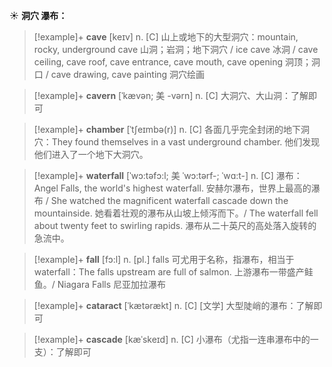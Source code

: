 ☀ <span class="category">**洞穴 瀑布：**</span>
>[!example]+ <span class="vocabulary">**cave**</span> [keɪv] 
> <span class="definition">n. [C] 山上或地下的大型洞穴：</span>mountain, rocky, underground cave 山洞；岩洞；地下洞穴 / ice cave 冰洞 / cave ceiling, cave roof, cave entrance, cave mouth, cave opening 洞顶；洞口 / cave drawing, cave painting 洞穴绘画
             
>[!example]+ <span class="vocabulary">**cavern**</span> [ˈkævən; 美 -vərn]
> <span class="definition">n. [C] 大洞穴、大山洞：</span>了解即可         
           
>[!example]+ <span class="vocabulary">**chamber**</span> [ˈtʃeɪmbə(r)]
> <span class="definition">n. [C] 各面几乎完全封闭的地下洞穴：</span>They found themselves in a vast underground chamber. 他们发现他们进入了一个地下大洞穴。
 
>[!example]+ <span class="vocabulary">**waterfall**</span> [ˈwɔ:təfɔ:l; 美 ˈwɔ:tərf-; ˈwɑ:t-]
> <span class="definition">n. [C] 瀑布：</span>Angel Falls, the world's highest waterfall. 安赫尔瀑布，世界上最高的瀑布 / She watched the magnificent waterfall cascade down the mountainside. 她看着壮观的瀑布从山坡上倾泻而下。/ The waterfall fell about twenty feet to swirling rapids. 瀑布从二十英尺的高处落入旋转的急流中。

>[!example]+ <span class="vocabulary">**fall**</span> [fɔ:l] 
> <span class="definition">n. [pl.] falls 可尤用于名称，指瀑布，相当于waterfall：</span>The falls upstream are full of salmon. 上游瀑布一带盛产鲑鱼。/ Niagara Falls 尼亚加拉瀑布
           
>[!example]+ <span class="vocabulary">**cataract**</span> [ˈkætərækt]
> <span class="definition">n. [C] [文学] 大型陡峭的瀑布：</span>了解即可
           
>[!example]+ <span class="vocabulary">**cascade**</span> [kæˈskeɪd]
> <span class="definition">n. [C] 小瀑布（尤指一连串瀑布中的一支）：</span>了解即可




